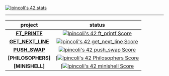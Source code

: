 
[![lpincoli's 42 stats](https://badge.mediaplus.ma/greenbinary/lpincoli?1337Badge=off&UM6P=off)](https://github.com/oakoudad/badge42)

---------------------------------------------------------------

|project| status     |
|:--------------:|:-----------:|
| **[FT_PRINTF](https://github.com/lpincoli/ft_printf42)** | [![lpincoli's 42 ft_printf Score](https://badge42.vercel.app/api/v2/clgrwg5oo005108ky6p2e79jm/project/2831128)](https://github.com/JaeSeoKim/badge42)    |
| **[GET_NEXT_LINE](https://github.com/lpincoli/Get_next_line_42proj)** | [![lpincoli's 42 get_next_line Score](https://badge42.vercel.app/api/v2/clgrwg5oo005108ky6p2e79jm/project/2837753)](https://github.com/JaeSeoKim/badge42)    |
| **[PUSH_SWAP](https://github.com/lpincoli/Push_swap42)** | [![lpincoli's 42 push_swap Score](https://badge42.vercel.app/api/v2/clgrwg5oo005108ky6p2e79jm/project/2877046)](https://github.com/JaeSeoKim/badge42)    |
| **[PHILOSOPHERS]** | [[![lpincoli's 42 Philosophers Score](https://badge42.vercel.app/api/v2/clgrwg5oo005108ky6p2e79jm/project/2985473)](https://github.com/JaeSeoKim/badge42)    |
| **[MINISHELL]** | [[![lpincoli's 42 minishell Score](https://badge42.vercel.app/api/v2/clgrwg5oo005108ky6p2e79jm/project/3001418)](https://github.com/JaeSeoKim/badge42)   |

